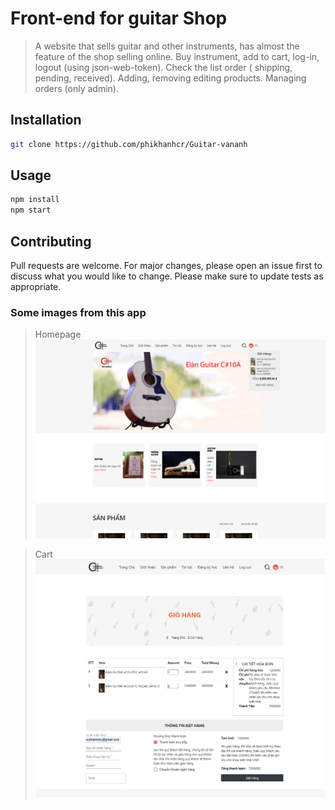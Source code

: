 # Front-end for guitar Shop
> A website that sells guitar and other instruments, has almost the feature of
> the shop selling online. Buy instrument, add to cart, log-in, logout (using json-web-token). 
> Check the list order ( shipping, pending, received). Adding, removing 
> editing products.
> Managing orders (only admin).
## Installation
```bash
git clone https://github.com/phikhanhcr/Guitar-vananh
```
## Usage
```python
npm install 
npm start
```
## Contributing
Pull requests are welcome. For major changes, please open an issue first to discuss what you would like to change.
Please make sure to update tests as appropriate.

### Some images from this app 
> Homepage
![HOMEPAGE](src/Images/homepage.png)

>Cart
![Cart](src/Images/cart.png)